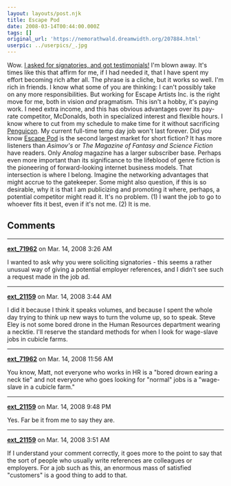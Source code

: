 ```yaml
---
layout: layouts/post.njk
title: Escape Pod
date: 2008-03-14T00:44:00.000Z
tags: []
original_url: 'https://nemorathwald.dreamwidth.org/207884.html'
userpic: ../userpics/_.jpg
---
```

Wow. [I asked for signatories, and got testimonials!](http://community.livejournal.com/penguicon/67771.html) I'm blown away. It's times like this that affirm for me, if I had needed it, that I have spent my effort becoming rich after all. The phrase is a cliche, but it works so well. I'm rich in friends. I know what some of you are thinking: I can't possibly take on any more responsibilities. But working for Escape Artists Inc. is the right move for me, both in vision _and_ pragmatism. This isn't a hobby, it's paying work. I need extra income, and this has obvious advantages over its pay-rate competitor, McDonalds, both in specialized interest and flexible hours. I know where to cut from my schedule to make time for it without sacrificing [Penguicon](http://penguicon.org). My current full-time temp day job won't last forever. Did you know [Escape Pod](http://escapepod.org/) is the second largest market for short fiction? It has more listeners than _Asimov's_ or _The Magazine of Fantasy and Science Fiction_ have readers. Only _Analog_ magazine has a larger subscriber base. Perhaps even more important than its significance to the lifeblood of genre fiction is the pioneering of forward-looking internet business models. That intersection is where I belong. Imagine the networking advantages that might accrue to the gatekeeper. Some might also question, if this is so desirable, why it is that I am publicizing and promoting it where, perhaps, a potential competitor might read it. It's no problem. (1) I want the job to go to whoever fits it best, even if it's not me. (2) It is me.

## Comments

---

**[ext_71962](https://www.dreamwidth.org/users/ext_71962)** on Mar. 14, 2008 3:26 AM

I wanted to ask why you were soliciting signatories - this seems a rather unusual way of giving a potential employer references, and I didn't see such a request made in the job ad.

---

**[ext_21159](https://www.dreamwidth.org/users/ext_21159)** on Mar. 14, 2008 3:44 AM

I did it because I think it speaks volumes, and because I spent the whole day trying to think up new ways to turn the volume up, so to speak. Steve Eley is not some bored drone in the Human Resources department wearing a necktie. I'll reserve the standard methods for when I look for wage-slave jobs in cubicle farms.

---

**[ext_71962](https://www.dreamwidth.org/users/ext_71962)** on Mar. 14, 2008 11:56 AM

You know, Matt, not everyone who works in HR is a "bored drown earing a neck tie" and not everyone who goes looking for "normal" jobs is a "wage-slave in a cubicle farm."

---

**[ext_21159](https://www.dreamwidth.org/users/ext_21159)** on Mar. 14, 2008 9:48 PM

Yes. Far be it from me to say they are.

---

**[ext_21159](https://www.dreamwidth.org/users/ext_21159)** on Mar. 14, 2008 3:51 AM

If I understand your comment correctly, it goes more to the point to say that the sort of people who usually write references are colleagues or employers. For a job such as this, an enormous mass of satisfied "customers" is a good thing to add to that.

